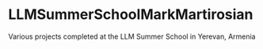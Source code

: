 # LLMSummerSchoolMarkMartirosian
Various projects completed at the LLM Summer School in Yerevan, Armenia
